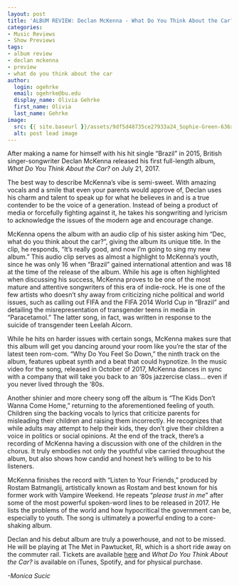 ```yaml
---
layout: post
title: 'ALBUM REVIEW: Declan McKenna - What Do You Think About the Car?'
categories:
- Music Reviews
- Show Previews
tags:
- album review
- declan mckenna
- preview
- what do you think about the car
author:
  login: ogehrke
  email: ogehrke@bu.edu
  display_name: Olivia Gehrke
  first_name: Olivia
  last_name: Gehrke
image:
  src: {{ site.baseurl }}/assets/9df5d48735ce27933a24_Sophie-Green-636x517.jpg
  alt: post lead image
---
```


After making a name for himself with his hit single “Brazil” in 2015, British singer-songwriter Declan McKenna released his first full-length album, _What Do You Think About the Car?_ on July 21, 2017.

The best way to describe McKenna’s vibe is semi-sweet. With amazing vocals and a smile that even your parents would approve of, Declan uses his charm and talent to speak up for what he believes in and is a true contender to be the voice of a generation. Instead of being a product of media or forcefully fighting against it, he takes his songwriting and lyricism to acknowledge the issues of the modern age and encourage change.

McKenna opens the album with an audio clip of his sister asking him “Dec, what do you think about the car?”, giving the album its unique title. In the clip, he responds, “It’s really good, and now I’m going to sing my new album.” This audio clip serves as almost a highlight to McKenna’s youth, since he was only 16 when “Brazil” gained international attention and was 18 at the time of the release of the album. While his age is often highlighted when discussing his success, McKenna proves to be one of the most mature and attentive songwriters of this era of indie-rock. He is one of the few artists who doesn’t shy away from criticizing niche political and world issues, such as calling out FIFA and the FIFA 2014 World Cup in “Brazil” and detailing the misrepresentation of transgender teens in media in “Paracetamol.” The latter song, in fact, was written in response to the suicide of transgender teen Leelah Alcorn.

While he hits on harder issues with certain songs, McKenna makes sure that this album will get you dancing around your room like you’re the star of the latest teen rom-com. “Why Do You Feel So Down,” the ninth track on the album, features upbeat synth and a beat that could hypnotize. In the music video for the song, released in October of 2017, McKenna dances in sync with a company that will take you back to an ‘80s jazzercise class… even if you never lived through the ‘80s.

Another shinier and more cheery song off the album is “The Kids Don’t Wanna Come Home,” returning to the aforementioned feeling of youth. Children sing the backing vocals to lyrics that criticize parents for misleading their children and raising them incorrectly. He recognizes that while adults may attempt to help their kids, they don’t give their children a voice in politics or social opinions. At the end of the track, there’s a recording of McKenna having a discussion with one of the children in the chorus. It truly embodies not only the youthful vibe carried throughout the album, but also shows how candid and honest he’s willing to be to his listeners.

McKenna finishes the record with “Listen to Your Friends,” produced by Rostam Batmanglij, artistically known as Rostam and best known for his former work with Vampire Weekend. He repeats “_please trust in me_” after some of the most powerful spoken-word lines to be released in 2017. He lists the problems of the world and how hypocritical the government can be, especially to youth. The song is ultimately a powerful ending to a core-shaking album.

Declan and his debut album are truly a powerhouse, and not to be missed. He will be playing at The Met in Pawtucket, RI, which is a short ride away on the commuter rail. Tickets are available [here](https://www.etix.com/ticket/p/2056708/declan-mckenna-pawtucket-the-met?cobrand=themetri%20http://bit.ly/Declan_McKenna_TheMet) and _What Do You Think About the Car?_ is available on iTunes, Spotify, and for physical purchase.

_\-Monica Sucic_
